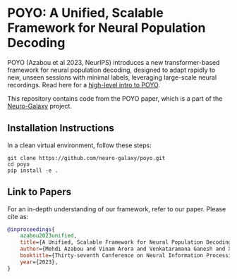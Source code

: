 # POYO: A Unified, Scalable Framework for Neural Population Decoding

POYO (Azabou et al 2023, NeurIPS) introduces a new transformer-based framework for neural population decoding, designed to adapt rapidly to new, unseen sessions with minimal labels, leveraging large-scale neural recordings. Read here for a [high-level intro to POYO](https://poyo-brain.github.io/).

This repository contains code from the POYO paper, which is a part of the [Neuro-Galaxy](https://github.com/neuro-galaxy) project.

## Installation Instructions

In a clean virtual environment, follow these steps:

```
git clone https://github.com/neuro-galaxy/poyo.git
cd poyo
pip install -e .
```

## Link to Papers

For an in-depth understanding of our framework, refer to our paper. Please cite as:

```bibtex
@inproceedings{
    azabou2023unified,
    title={A Unified, Scalable Framework for Neural Population Decoding},
    author={Mehdi Azabou and Vinam Arora and Venkataramana Ganesh and Ximeng Mao and Santosh Nachimuthu and Michael Mendelson and Blake Richards and Matthew Perich and Guillaume Lajoie and Eva L. Dyer},
    booktitle={Thirty-seventh Conference on Neural Information Processing Systems},
    year={2023},
}
```
